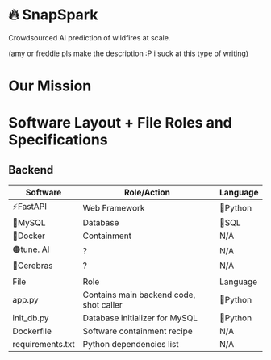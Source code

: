 # 🔥 SnapSpark

Crowdsourced AI prediction of wildfires at scale.

(amy or freddie pls make the description :P i suck at this type of writing)

# Our Mission



# Software Layout + File Roles and Specifications

## Backend

| Software     | Role/Action   | Language |
| ------------ | ------------- | -------- |
| ⚡FastAPI  | Web Framework | 🐍Python |
| 🐬MySQL    | Database      | 🥪SQL    |
| 🐳Docker   | Containment   | N/A      |
| 🟠tune. AI | ?             | N/A      |
| 🧠Cerebras | ?             | N/A      |
|                  |                                         |          |
| File             | Role                                    | Language |
| app.py           | Contains main backend code, shot caller | 🐍Python |
| init_db.py       | Database initializer for MySQL          | 🐍Python |
| Dockerfile       | Software containment recipe             | N/A      |
| requirements.txt | Python dependencies list                | N/A      |
